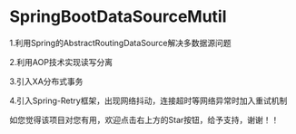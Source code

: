 # SpringBootDataSourceMutil

1.利用Spring的AbstractRoutingDataSource解决多数据源问题

2.利用AOP技术实现读写分离

3.引入XA分布式事务

4.引入Spring-Retry框架，出现网络抖动，连接超时等网络异常时加入重试机制

如您觉得该项目对您有用，欢迎点击右上方的Star按钮，给予支持，谢谢！！
